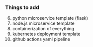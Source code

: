 ### Things to add

6. python microservice template (flask)
7. node.js microservice template 
8. containerization of everything
9. kubernetes deployment template
10. github actions yaml pipeline